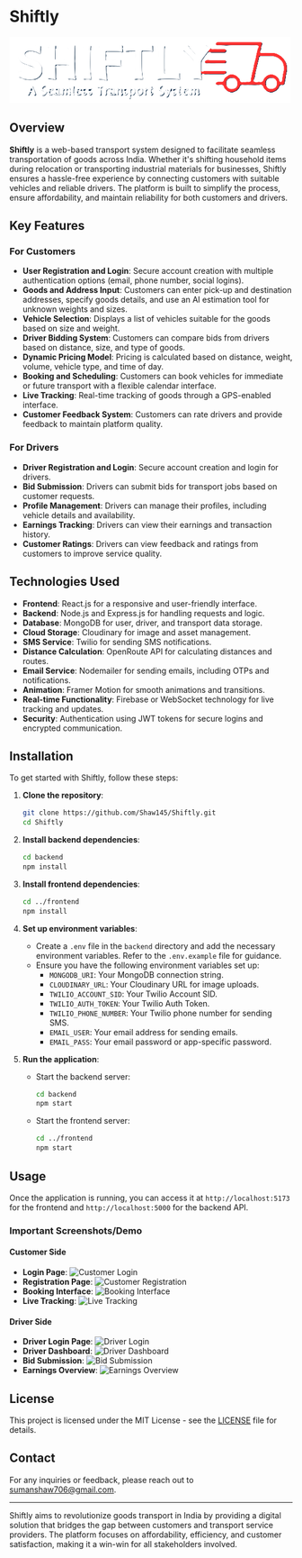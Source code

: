 # Shiftly

![Shiftly Logo](./frontend/src/assets/logo-light.png)

## Overview

**Shiftly** is a web-based transport system designed to facilitate seamless transportation of goods across India. Whether it's shifting household items during relocation or transporting industrial materials for businesses, Shiftly ensures a hassle-free experience by connecting customers with suitable vehicles and reliable drivers. The platform is built to simplify the process, ensure affordability, and maintain reliability for both customers and drivers.

## Key Features

### For Customers

- **User Registration and Login**: Secure account creation with multiple authentication options (email, phone number, social logins).
- **Goods and Address Input**: Customers can enter pick-up and destination addresses, specify goods details, and use an AI estimation tool for unknown weights and sizes.
- **Vehicle Selection**: Displays a list of vehicles suitable for the goods based on size and weight.
- **Driver Bidding System**: Customers can compare bids from drivers based on distance, size, and type of goods.
- **Dynamic Pricing Model**: Pricing is calculated based on distance, weight, volume, vehicle type, and time of day.
- **Booking and Scheduling**: Customers can book vehicles for immediate or future transport with a flexible calendar interface.
- **Live Tracking**: Real-time tracking of goods through a GPS-enabled interface.
- **Customer Feedback System**: Customers can rate drivers and provide feedback to maintain platform quality.

### For Drivers

- **Driver Registration and Login**: Secure account creation and login for drivers.
- **Bid Submission**: Drivers can submit bids for transport jobs based on customer requests.
- **Profile Management**: Drivers can manage their profiles, including vehicle details and availability.
- **Earnings Tracking**: Drivers can view their earnings and transaction history.
- **Customer Ratings**: Drivers can view feedback and ratings from customers to improve service quality.

## Technologies Used

- **Frontend**: React.js for a responsive and user-friendly interface.
- **Backend**: Node.js and Express.js for handling requests and logic.
- **Database**: MongoDB for user, driver, and transport data storage.
- **Cloud Storage**: Cloudinary for image and asset management.
- **SMS Service**: Twilio for sending SMS notifications.
- **Distance Calculation**: OpenRoute API for calculating distances and routes.
- **Email Service**: Nodemailer for sending emails, including OTPs and notifications.
- **Animation**: Framer Motion for smooth animations and transitions.
- **Real-time Functionality**: Firebase or WebSocket technology for live tracking and updates.
- **Security**: Authentication using JWT tokens for secure logins and encrypted communication.

## Installation

To get started with Shiftly, follow these steps:

1. **Clone the repository**:

   ```bash
   git clone https://github.com/Shaw145/Shiftly.git
   cd Shiftly
   ```

2. **Install backend dependencies**:

   ```bash
   cd backend
   npm install
   ```

3. **Install frontend dependencies**:

   ```bash
   cd ../frontend
   npm install
   ```

4. **Set up environment variables**:

   - Create a `.env` file in the `backend` directory and add the necessary environment variables. Refer to the `.env.example` file for guidance.
   - Ensure you have the following environment variables set up:
     - `MONGODB_URI`: Your MongoDB connection string.
     - `CLOUDINARY_URL`: Your Cloudinary URL for image uploads.
     - `TWILIO_ACCOUNT_SID`: Your Twilio Account SID.
     - `TWILIO_AUTH_TOKEN`: Your Twilio Auth Token.
     - `TWILIO_PHONE_NUMBER`: Your Twilio phone number for sending SMS.
     - `EMAIL_USER`: Your email address for sending emails.
     - `EMAIL_PASS`: Your email password or app-specific password.

5. **Run the application**:
   - Start the backend server:
     ```bash
     cd backend
     npm start
     ```
   - Start the frontend server:
     ```bash
     cd ../frontend
     npm start
     ```

## Usage

Once the application is running, you can access it at `http://localhost:5173` for the frontend and `http://localhost:5000` for the backend API.

### Important Screenshots/Demo

#### Customer Side

- **Login Page**: ![Customer Login](path/to/customer-login.png) <!-- Add your screenshot path here -->
- **Registration Page**: ![Customer Registration](path/to/customer-registration.png) <!-- Add your screenshot path here -->
- **Booking Interface**: ![Booking Interface](path/to/booking-interface.png) <!-- Add your screenshot path here -->
- **Live Tracking**: ![Live Tracking](path/to/live-tracking.png) <!-- Add your screenshot path here -->

#### Driver Side

- **Driver Login Page**: ![Driver Login](path/to/driver-login.png) <!-- Add your screenshot path here -->
- **Driver Dashboard**: ![Driver Dashboard](path/to/driver-dashboard.png) <!-- Add your screenshot path here -->
- **Bid Submission**: ![Bid Submission](path/to/bid-submission.png) <!-- Add your screenshot path here -->
- **Earnings Overview**: ![Earnings Overview](path/to/earnings-overview.png) <!-- Add your screenshot path here -->

## License

This project is licensed under the MIT License - see the [LICENSE](LICENSE) file for details.

## Contact

For any inquiries or feedback, please reach out to [sumanshaw706@gmail.com](mailto:sumanshaw706@gmail.com).

---

Shiftly aims to revolutionize goods transport in India by providing a digital solution that bridges the gap between customers and transport service providers. The platform focuses on affordability, efficiency, and customer satisfaction, making it a win-win for all stakeholders involved.
